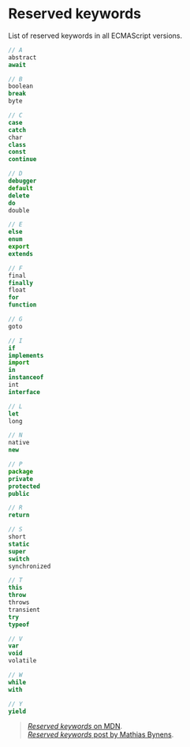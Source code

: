 # Reserved keywords

List of reserved keywords in all ECMAScript versions.

```js
// A
abstract
await

// B
boolean
break
byte

// C
case
catch
char
class
const
continue

// D
debugger
default
delete
do
double

// E
else
enum
export
extends

// F
final
finally
float
for
function

// G
goto

// I
if
implements
import
in
instanceof
int
interface

// L
let
long

// N
native
new

// P
package
private
protected
public

// R
return

// S
short
static
super
switch
synchronized

// T
this
throw
throws
transient
try
typeof

// V
var
void
volatile

// W
while
with

// Y
yield
```

> [*Reserved keywords* on MDN](https://developer.mozilla.org/en-US/docs/Web/JavaScript/Reference/Lexical_grammar#Keywords).  
> [*Reserved keywords* post by Mathias Bynens](https://mathiasbynens.be/notes/reserved-keywords).
